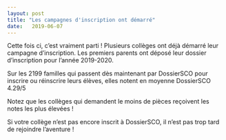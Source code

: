 ```yaml
---
layout: post
title: "Les campagnes d'inscription ont démarré"
date:   2019-06-07
---
```

Cette fois ci, c’est vraiment parti ! Plusieurs collèges ont déjà démarré leur campagne d’inscription. Les premiers parents ont déposé leur dossier d’inscription pour l’année 2019-2020.

Sur les 2199 familles qui passent dès maintenant par DossierSCO pour inscrire ou réinscrire leurs élèves, elles notent en moyenne DossierSCO 4.29/5

Notez que les collèges qui demandent le moins de pièces reçoivent les notes les plus élevées !

Si votre collège n’est pas encore inscrit à DossierSCO, il n’est pas trop tard de rejoindre l’aventure !
